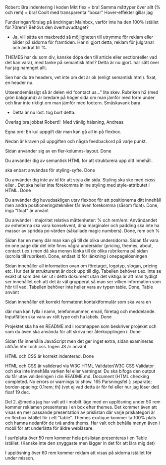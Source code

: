 
Robert:
Bra indentering i koden
Mkt flex = bra!
Samma måttyper över allt (% och rem) = bra!
Coolt med transparenta “boxar”
Hover-effekter gillar jag

Funderingar/förslag på ändringar:
Mainbox, varför inte ha den 100% istället för 70rem? Behövs den överhuvudtaget? 
- Ja, vill sätta en maxbredd så möjligheten till utrymme för reklam eller bilder på sidorna för framtiden.
Har ni gjort detta, reklam för julgranar och ändrat till %.

THEMES har du som div, kanske döpa den till article eller section(eller vad det kan vara), med tanke på semantisk html?
Detta är nu gjort. har sätt över hur jag namnget allt.

Sen har du tre headers, vet inte om det är ok (enligt semantisk html). fixat, en header nu.

Utseendemässigt så är delen vid “contact us…” lite skev. Rubriken h2 (med grön bakgrund) är bredare på höger sida om man jämför med form under och lirar inte riktigt om man jämför med footern. Småskavank bara.
- Detta är nu löst. tog bort detta.

Överlag bra jobbat Robert!!  Med vänlig hälsning,
Andreas




Egna ord:
En kul uppgift där man kan gå all in på flexbox. 

Nedan är kraven på uppgiften och några feedbackord på varje punkt.

Sidan använder sig av en fler-kolumns-layout. Done

Du använder dig av semantisk HTML för att strukturera upp ditt innehåll. <div> ska enbart användas för styling-syfte. Done
  
Du använder dig inte av id för att styla din sida. Styling ska ske med _class_ eller <tag>. Det ska heller inte förekomma inline styling med style-attributet i HTML. Done
  
Du använder dig huvudsakligen utav flexbox för att positionerna ditt innehåll men andra positioneringstekniker får även förekomma (såsom float). Done, inga "float" är använt

Du använder i majoritet relativa måttenheter: % och rem/em. Användandet av enheterna ska vara konsekvent, dina marginaler och padding ska inte ha massor av spridda px-värden (såkallade magic numbers). Done, rem och %

Sidan har en meny där man kan gå till de olika undersidorna. Sidan får vara en one page där det inte finns några undersidor (pricing, themes, about, contact t.ex.) men då ska menyn länka till de olika rubrikerna på sidan (scrolla till rubriken). Done, endast id för länkning i onepagelösningen

Sidan innehåller all information ovan om företaget, logotyp, slogan, pricing etc. Hur det är strukturerat är dock upp till dig. Tabellen behöver t.ex. inte se exakt ut som den ser ut i detta dokument utan det viktiga är att man tydligt ser innehållet och att det är väl grupperat så man ser vilken information som hör till vad. Tabellen behöver inte heller vara av typen table. Done, Table använt

Sidan innehåller ett korrekt formaterat kontaktformulär som ska vara en <form> där man kan fylla i namn, telefonnummer, email, företag och meddelande. Inputfälten ska vara av rätt type och ha labels. Done
  
Projektet ska ha en README.md i rootmappen som beskriver projeket och som du även ska använda för att skriva ner återkopplingen i. Done

Sidan får innehålla JavaScript men det ger inget extra, sidan examineras utifrån html och css. Ingen JS är använt

HTML och CSS är korrekt indenterad. Done

HTML och CSS är validerad via W3C HTML Validator/W3C CSS Validator och ska inte innehålla varken fel eller varningar. Du ska bifoga den output du får utav valideringen i din README.md.
Document (HTML checking completed. No errors or warnings to show.
165		Parsningsfel [: separate; border-spacing: 0.1rem; th] (vet ej vad detta är för fel eller hur jag löser det) fixaf 19 dec.



Del 2. @media
jag har valt att i mobilt läge med en upplösning under 50 rem kommer reklamen presenteras i en box efter themes.
Det kommer även att visas en mer passande presentation av prislistan där varje priskategori är en flexbox istället för i ett "table". 
Themes exotique kommer ta 100% plats och hamna nedanför de två andra thems.
Har valt och behålla menyn även i mobil för att underlätta för äldre webläsare.

I surfplatta över 50 rem kommer hela prislistan presenteras i en Table istället. (Kanske inte den snyggaste men lägger in det för att lära mig det)

I upplösning över 60 rem kommer reklam att visas på sidorna istället för under misson.

